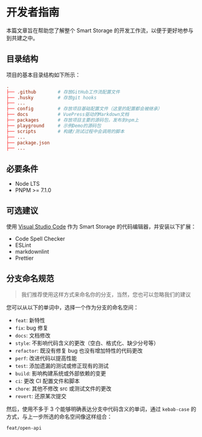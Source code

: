 # 开发者指南

本篇文章旨在帮助您了解整个 Smart Storage 的开发工作流，以便于更好地参与到共建之中。

## 目录结构

项目的基本目录结构如下所示：

```toml
.
├── .github        # 存放GitHub工作流配置文件
├── .husky         # 存放git hooks
├── ...
├── config         # 存放项目基础配置文件（这里的配置都会被继承）
├── docs           # VuePress驱动的Markdown文档
├── packages       # 存放项目主要的源码包，发布到npm上
├── playground     # 示例Demo的源码包
├── scripts        # 构建/测试过程中会调用的脚本
├── ...
├── package.json
├── ...
```

## 必要条件

- Node LTS
- PNPM >= 7.1.0

## 可选建议

使用 [Visual Studio Code](https://code.visualstudio.com/) 作为 Smart Storage 的代码编辑器，并安装以下扩展：

- Code Spell Checker
- ESLint
- markdownlint
- Prettier

## 分支命名规范

> 我们推荐使用这样方式来命名你的分支，当然，您也可以忽略我们的建议

您可以从以下的单词中，选择一个作为分支的命名空间：

- `feat`: 新特性
- `fix`: bug 修复
- `docs`: 文档修改
- `style`: 不影响代码含义的更改（空白、格式化、缺少分号等）
- `refactor`: 既没有修复 bug 也没有增加特性的代码更改
- `perf`: 改进代码以提高性能
- `test`: 添加遗漏的测试或修正现有的测试
- `build`: 影响构建系统或外部依赖的变更
- `ci`: 更改 CI 配置文件和脚本
- `chore`: 其他不修改 src 或测试文件的更改
- `revert`: 还原某次提交

然后，使用不多于 3 个能够明确表达分支中代码含义的单词，通过 `kebab-case` 的方式，与上一步所选的命名空间像这样组合：

```text
feat/open-api
```
